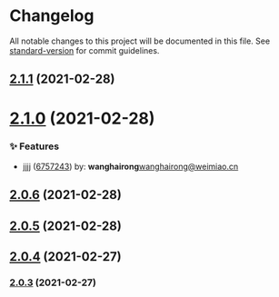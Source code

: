 # Changelog

All notable changes to this project will be documented in this file. See [standard-version](https://github.com/conventional-changelog/standard-version) for commit guidelines.

## [2.1.1](https://github.com/HaiRongHaHA/moonlit-night/compare/v2.1.0...v2.1.1) (2021-02-28)



# [2.1.0](https://github.com/HaiRongHaHA/moonlit-night/compare/v2.0.6...v2.1.0) (2021-02-28)


### ✨ Features

* jjjj ([6757243](https://github.com/HaiRongHaHA/moonlit-night/commit/6757243)) by: **wanghairong**<wanghairong@weimiao.cn>



## [2.0.6](https://github.com/HaiRongHaHA/moonlit-night/compare/v2.0.5...v2.0.6) (2021-02-28)



## [2.0.5](https://github.com/HaiRongHaHA/moonlit-night/compare/v2.0.4...v2.0.5) (2021-02-28)



## [2.0.4](https://github.com/HaiRongHaHA/moonlit-night/compare/v2.0.3...v2.0.4) (2021-02-27)



### [2.0.3](https://github.com/HaiRongHaHA/moonlit-night/compare/v2.0.2...v2.0.3) (2021-02-27)
